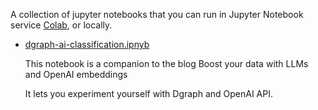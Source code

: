 A collection of jupyter notebooks that you can run in Jupyter Notebook service
[Colab](https://colab.google/), or locally.

- [dgraph-ai-classification.ipnyb](dgraph-ai-classification.ipynb)

  This notebook is a companion to the blog Boost your data with LLMs and OpenAI embeddings

  It lets you experiment yourself with Dgraph and OpenAI API.
